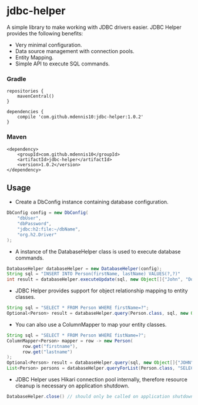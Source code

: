 # jdbc-helper
A simple library to make working with JDBC drivers easier. JDBC Helper provides the following benefits:

- Very minimal configuration.
- Data source management with connection pools.
- Entity Mapping.
- Simple API to execute SQL commands.

### Gradle
````
repositories {
    mavenCentral()
}

dependencies {
    compile 'com.github.mdennis10:jdbc-helper:1.0.2'
}
````
### Maven
```
<dependency>
    <groupId>com.github.mdennis10</groupId>
    <artifactId>jdbc-helper</artifactId>
    <version>1.0.2</version>
</dependency>
```
## Usage
- Create a DbConfig instance containing database configuration.
```java
DbConfig config = new DbConfig(
    "dbUser",
    "dbPassword",
    "jdbc:h2:file:~/dbName",
    "org.h2.Driver"
);
```

- A instance of the DatabaseHelper class is used to execute database commands.
```java
DatabaseHelper databaseHelper = new DatabaseHelper(config);
String sql = "INSERT INTO Person(firstName, lastName) VALUES(?,?)"
int result = databaseHelper.executeUpdate(sql, new Object[]{"John", "Doe"});
```

- JDBC Helper provides support for object relationship mapping to entity classes.
```java
String sql = "SELECT * FROM Person WHERE firstName=?";
Optional<Person> result = databaseHelper.query(Person.class, sql, new Object[]{"John"});`
```

- You can also use a ColumnMapper to map your entity classes.
```java
String sql = "SELECT * FROM Person WHERE fistName=?";
ColumnMapper<Person> mapper = row -> new Person(
      row.get("firstname"),
      row.get("lastname")
);
Optional<Person> result = databaseHelper.query(sql, new Object[]{"JOHN"}, mapper);
List<Person> persons = databaseHelper.queryForList(Person.class, "SELECT * FROM Person", new Object[]{});
```
- JDBC Helper uses Hikari connection pool internally, therefore resource cleanup is necessary on application shutdown.
```java
DatabaseHelper.close() // should only be called on application shutdown

```

